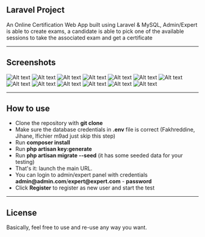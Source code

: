 ## Laravel Project

An Online Certification Web App built using Laravel & MySQL, Admin/Expert is able to create exams, a candidate is able to pick one of the available sessions to take the associated exam and get a certificate

- - - - -

## Screenshots

![Alt text](./screenshots/1.PNG?raw=true "")
![Alt text](./screenshots/2.PNG?raw=true "")
![Alt text](./screenshots/3.PNG?raw=true "")
![Alt text](./screenshots/4.PNG?raw=true "")
![Alt text](./screenshots/5.PNG?raw=true "")
![Alt text](./screenshots/6.PNG?raw=true "")
![Alt text](./screenshots/7.PNG?raw=true "")
![Alt text](./screenshots/8.PNG?raw=true "")
![Alt text](./screenshots/9.PNG?raw=true "")
![Alt text](./screenshots/10.PNG?raw=true "")
![Alt text](./screenshots/11.PNG?raw=true "")
![Alt text](./screenshots/12.PNG?raw=true "")
![Alt text](./screenshots/13.PNG?raw=true "")

- - - - -

## How to use

- Clone the repository with __git clone__
- Make sure the database credentials in __.env__ file is correct (Fakhreddine, Jihane, lfichier m9ad just skip this step)
- Run __composer install__
- Run __php artisan key:generate__
- Run __php artisan migrate --seed__ (it has some seeded data for your testing)
- That's it: launch the main URL. 
- You can login to admin/expert panel with credentials __admin@admin.com__/__expert@expert.com__ - __password__
- Click __Register__ to register as new user and start the test


- - - - -

## License

Basically, feel free to use and re-use any way you want.

